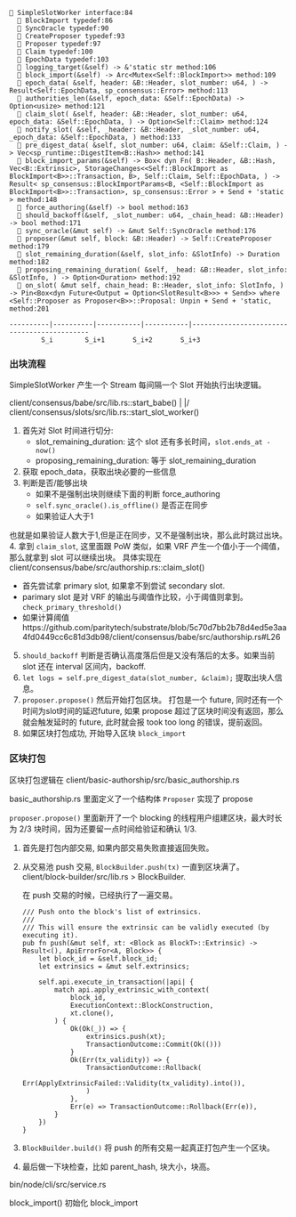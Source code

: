 
```
 SimpleSlotWorker interface:84
   BlockImport typedef:86
   SyncOracle typedef:90
   CreateProposer typedef:93
   Proposer typedef:97
   Claim typedef:100
   EpochData typedef:103
   logging_target(&self) -> &'static str method:106
   block_import(&self) -> Arc<Mutex<Self::BlockImport>> method:109
   epoch_data( &self, header: &B::Header, slot_number: u64, ) -> Result<Self::EpochData, sp_consensus::Error> method:113
   authorities_len(&self, epoch_data: &Self::EpochData) -> Option<usize> method:121
   claim_slot( &self, header: &B::Header, slot_number: u64, epoch_data: &Self::EpochData, ) -> Option<Self::Claim> method:124
   notify_slot( &self, _header: &B::Header, _slot_number: u64, _epoch_data: &Self::EpochData, ) method:133
   pre_digest_data( &self, slot_number: u64, claim: &Self::Claim, ) -> Vec<sp_runtime::DigestItem<B::Hash>> method:141
   block_import_params(&self) -> Box< dyn Fn( B::Header, &B::Hash, Vec<B::Extrinsic>, StorageChanges<<Self::BlockImport as BlockImport<B>>::Transaction, B>, Self::Claim, Self::EpochData, ) -> Result< sp_consensus::BlockImportParams<B, <Self::BlockImport as BlockImport<B>>::Transaction>, sp_consensus::Error > + Send + 'static > method:148
   force_authoring(&self) -> bool method:163
   should_backoff(&self, _slot_number: u64, _chain_head: &B::Header) -> bool method:171
   sync_oracle(&mut self) -> &mut Self::SyncOracle method:176
   proposer(&mut self, block: &B::Header) -> Self::CreateProposer method:179
   slot_remaining_duration(&self, slot_info: &SlotInfo) -> Duration method:182
   proposing_remaining_duration( &self, _head: &B::Header, slot_info: &SlotInfo, ) -> Option<Duration> method:192
   on_slot( &mut self, chain_head: B::Header, slot_info: SlotInfo, ) -> Pin<Box<dyn Future<Output = Option<SlotResult<B>>> + Send>> where <Self::Proposer as Proposer<B>>::Proposal: Unpin + Send + 'static, method:201
```




```
----------|----------|-----------|-----------|--------------------------------------------
        S_i        S_i+1       S_i+2       S_i+3
```


### 出块流程

SimpleSlotWorker 产生一个 Stream 每间隔一个 Slot 开始执行出块逻辑。

client/consensus/babe/src/lib.rs::start_babe()
                 |
                \|/
client/consensus/slots/src/lib.rs::start_slot_worker()

1. 首先对 Slot 时间进行切分:
    - slot_remaining_duration: 这个 slot 还有多长时间，`slot.ends_at - now()`
    - proposing_remaining_duration: 等于 slot_remaining_duration
2. 获取 epoch_data，获取出块必要的一些信息
3. 判断是否/能够出块
    - 如果不是强制出块则继续下面的判断 force_authoring
    - `self.sync_oracle().is_offline()` 是否正在同步
    - 如果验证人大于1

 也就是如果验证人数大于1,但是正在同步，又不是强制出块，那么此时跳过出块。
4. 拿到 `claim_slot`, 这里面跟 PoW 类似，如果 VRF 产生一个值小于一个阈值，那么就拿到 slot 可以继续出块。
   具体实现在 client/consensus/babe/src/authorship.rs::claim_slot()
   - 首先尝试拿 primary slot, 如果拿不到尝试 secondary slot.
   - parimary slot 是对 VRF 的输出与阈值作比较，小于阈值则拿到。`check_primary_threshold()`
   - 如果计算阈值https://github.com/paritytech/substrate/blob/5c70d7bb2b78d4ed5e3aa4fd0449cc6c81d3db98/client/consensus/babe/src/authorship.rs#L26
5. `should_backoff` 判断是否确认高度落后但是又没有落后的太多。如果当前 slot 还在 interval 区间内，backoff.
6. `let logs = self.pre_digest_data(slot_number, &claim);` 提取出块人信息。
7. `proposer.propose()` 然后开始打包区块。
    打包是一个 future, 同时还有一个时间为slot时间的延迟future, 如果 propose 超过了区块时间没有返回，那么就会触发延时的 future, 此时就会报 took too long 的错误，提前返回。
8. 如果区块打包成功, 开始导入区块 `block_import`

### 区块打包

区块打包逻辑在 client/basic-authorship/src/basic_authorship.rs

basic_authorship.rs 里面定义了一个结构体 `Proposer` 实现了 propose

`proposer.propose()` 里面新开了一个 blocking 的线程用户组建区块，最大时长为 2/3 块时间，因为还要留一点时间给验证和确认 1/3.

1. 首先是打包内部交易, 如果内部交易失败直接返回失败。
2. 从交易池 push 交易, `BlockBuilder.push(tx)` 一直到区块满了。
    client/block-builder/src/lib.rs > BlockBuilder.

    在 push 交易的时候，已经执行了一遍交易。

    ```
	/// Push onto the block's list of extrinsics.
	///
	/// This will ensure the extrinsic can be validly executed (by executing it).
	pub fn push(&mut self, xt: <Block as BlockT>::Extrinsic) -> Result<(), ApiErrorFor<A, Block>> {
		let block_id = &self.block_id;
		let extrinsics = &mut self.extrinsics;

		self.api.execute_in_transaction(|api| {
			match api.apply_extrinsic_with_context(
				block_id,
				ExecutionContext::BlockConstruction,
				xt.clone(),
			) {
				Ok(Ok(_)) => {
					extrinsics.push(xt);
					TransactionOutcome::Commit(Ok(()))
				}
				Ok(Err(tx_validity)) => {
					TransactionOutcome::Rollback(
						Err(ApplyExtrinsicFailed::Validity(tx_validity).into()),
					)
				},
				Err(e) => TransactionOutcome::Rollback(Err(e)),
			}
		})
	}
    ```
3. `BlockBuilder.build()` 将 push 的所有交易一起真正打包产生一个区块。

4. 最后做一下块检查，比如 parent_hash, 块大小，块高。




bin/node/cli/src/service.rs

block_import() 初始化 block_import
